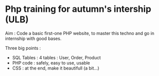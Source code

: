# Php training for autumn's intership (ULB)

Aim : Code a basic first-one PHP website, to master this techno and go in internship with good bases.

Three big points : 
- SQL Tables : 4 tables : User, Order, Product
- PHP code : safely, easy to use, usable
- CSS : at the end, make it beautifull (a bit...)


